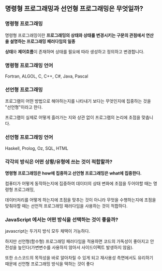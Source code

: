 ## 명령형 프로그래밍과 선언형 프로그래밍은 무엇일까?

### 명령형 프로그래밍

명령형 프로그래밍이란 **프로그래밍의 상태와 상태를 변경시키는 구문의 관점에서 연산을 설명하는 프로그래밍 패러다임의 일종**

**상태**와 **제어흐름**이 존재하며 상태를 필요에 따라 생성하고 정의하고 변경합니다.

### 명령형 프로그래밍 언어

Fortran, ALGOL, C, C++, C#, Java, Pascal

### 선언형 프로그래밍

프로그램이 어떤 방법으로 해야하는지를 나타내기 보다는 무엇인지에 집중하는 것을 "선언형"이라고 한다.

프로그램이 실제로 어떻게 흘러가는 지와 상관 없이 프로그램의 논리에 초점을 맞춥니다.

### 선언형 프로그래밍 언어

Haskell, Prolog, Oz, SQL, HTML

### 각각의 방식은 어떤 상황/유형에 쓰는 것이 적합할까?

**명령형 프로그래밍은 how에 집중하고 선언형 프로그래밍은 what에 집중한다.**

컴퓨터가 어떻게 동작하는지에 집중하여 데이터의 상태 변화에 초점을 두어야할 때는 명령형 프로그래밍,

데이터처리를 어떻게 하는지에 초점을 맞추는 것이 아니라 무엇을 수행하는지에 초점을 맞춰야할 때는 선언적 프로그래밍 패러다임을 사용하는 것이 적합하다.

### JavaScript 에서는 어떤 방식을 선택하는 것이 좋을까?

javascript는 두가지 방식 모두 채택이 가능하다. 

하지만 선언형(함수형) 프로그래밍 패러다임을 적용하면 코드의 가독성이 좋아지고 안전성을 높인다(가변변수를 사용하지 않아서 사이드이펙트 발생하지 않음).

또한 소스코드의 목적성을 바로 알아차릴 수 있게 되고 재사용성 측면에서도 유리하기 때문에 선언형 프로그래밍 방식을 택하는 것이 좋다